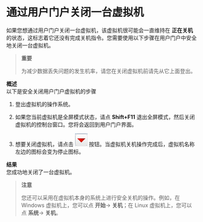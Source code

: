 # 通过用户门户关闭一台虚拟机

如果您想通过用户门户关闭一台虚拟机，该虚拟机很可能会一直维持在 **正在关机** 的状态，这标志着它还没有完成关机指令。您需要使用以下步骤在用户门户中安全地关闭一台虚拟机。

> **重要**
>
> 为减少数据丢失问题的发生机率，请您在关闭虚拟机前请先从它上面登出。

**概述**<br/>
以下是安全关闭用户门户虚拟机的步骤
1. 登出虚拟机的操作系统。

2. 如果您当前虚拟机是全屏模式状态，请点 **Shift+F11** 退出全屏模式，然后关闭虚拟机的控制台窗口。您将会返回到用户门户界面。

3. 想要关闭虚拟机，请点击 ![stopButton](../images/stopButton.png) 按钮。当虚拟机关机操作完成后，虚拟机名称左边的图标会变为停止图标。

**结果**<br/>
您成功地关闭了一台虚拟机。

> **注意**
>
> 您还可以采用在虚拟机本身的系统上进行安全关机的操作。例如，在 Windows 虚拟机上，您可以点 **开始**→ **关机**；在 Linux 虚拟机上，您可以点 **系统**→ **关机**。
